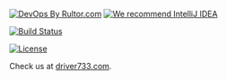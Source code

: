 [![DevOps By Rultor.com](http://www.rultor.com/b/driver733/blog)](http://www.rultor.com/p/driver733/blog)
[![We recommend IntelliJ IDEA](http://www.elegantobjects.org/intellij-idea.svg)](https://www.jetbrains.com/idea/)

[![Build Status](https://travis-ci.org/driver733/blog.svg?branch=master)](https://travis-ci.org/driver733/blog)

[![License](https://img.shields.io/badge/license-MIT-green.svg)](https://github.com/driver733/blog/blob/master/LICENSE.txt)

Check us at [driver733.com](http://driver733.com).
